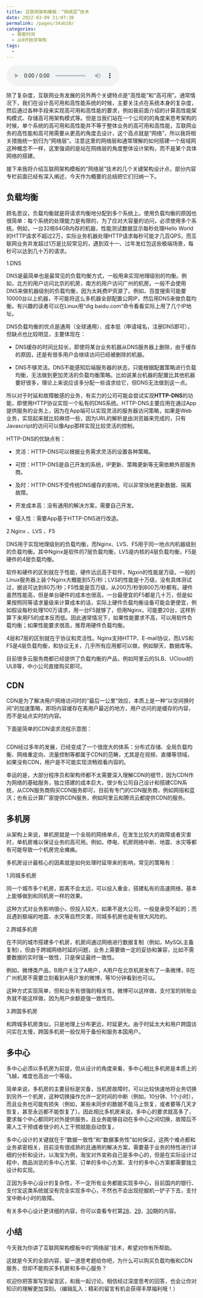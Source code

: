 ```yaml
---
title: 互联网架构模板：“网络层”技术
date: 2022-03-09 21:07:30
permalink: /pages/34ab10/
categories:
  - 极客时间
  - 从0开始学架构
tags:
  - 
---
```

<audio title="42.互联网架构模板：“网络层”技术" src="https://static001.geekbang.org/resource/audio/3f/ab/3f124ec678364d7f7016da17c76e75ab.mp3" controls="controls"></audio> 
<p>除了复杂度，互联网业务发展的另外两个关键特点是“高性能”和“高可用”。通常情况下，我们在设计高可用和高性能系统的时候，主要关注点在系统本身的复杂度，然后通过各种手段来实现高可用和高性能的要求，例如我前面介绍的计算高性能架构模式、存储高可用架构模式等。但是当我们站在一个公司的的角度来思考架构的时候，单个系统的高可用和高性能并不等于整体业务的高可用和高性能，互联网业务的高性能和高可用需要从更高的角度去设计，这个高点就是“网络”，所以我将相关措施统一划归为“网络层”。注意这里的网络层和通常理解的如何搭建一个局域网这种概念不一样，这里强调的是站在网络层的角度整体设计架构，而不是某个具体网络的搭建。</p><p>接下来我将介绍<span class="orange">互联网架构模板的“网络层”</span>技术的几个关键架构设计点，部分内容专栏前面已经有深入阐述，今天作为概要的总结把它们归纳一下。</p><h2>负载均衡</h2><p>顾名思议，负载均衡就是将请求均衡地分配到多个系统上。使用负载均衡的原因也很简单：每个系统的处理能力是有限的，为了应对大容量的访问，必须使用多个系统。例如，一台32核64GB内存的机器，性能测试数据显示每秒处理Hello World的HTTP请求不超过2万，实际业务机器处理HTTP请求每秒可能才几百QPS，而互联网业务并发超过1万是比较常见的，遇到双十一、过年发红包这些极端场景，每秒可以达到几十万的请求。</p><!-- [[[read_end]]] --><p>1.DNS</p><p>DNS是最简单也是最常见的负载均衡方式，一般用来实现地理级别的均衡。例如，北方的用户访问北京的机房，南方的用户访问广州的机房。一般不会使用DNS来做机器级别的负载均衡，因为太耗费IP资源了。例如，百度搜索可能要10000台以上机器，不可能将这么多机器全部配置公网IP，然后用DNS来做负载均衡。有兴趣的读者可以在Linux用“dig baidu.com”命令看看实际上用了几个IP地址。</p><p>DNS负载均衡的优点是通用（全球通用）、成本低（申请域名，注册DNS即可），但缺点也比较明显，主要体现在：</p><ul>
<li>
<p>DNS缓存的时间比较长，即使将某台业务机器从DNS服务器上删除，由于缓存的原因，还是有很多用户会继续访问已经被删除的机器。</p>
</li>
<li>
<p>DNS不够灵活。DNS不能感知后端服务器的状态，只能根据配置策略进行负载均衡，无法做到更加灵活的负载均衡策略。比如说某台机器的配置比其他机器要好很多，理论上来说应该多分配一些请求给它，但DNS无法做到这一点。</p>
</li>
</ul><p>所以对于时延和故障敏感的业务，有实力的公司可能会尝试实现<strong>HTTP-DNS</strong>的功能，即使用HTTP协议实现一个私有的DNS系统。HTTP-DNS主要应用在通过App提供服务的业务上，因为在App端可以实现灵活的服务器访问策略，如果是Web业务，实现起来就比较麻烦一些，因为URL的解析是由浏览器来完成的，只有Javascript的访问可以像App那样实现比较灵活的控制。</p><p>HTTP-DNS的优缺点有：</p><ul>
<li>
<p>灵活：HTTP-DNS可以根据业务需求灵活的设置各种策略。</p>
</li>
<li>
<p>可控：HTTP-DNS是自己开发的系统，IP更新、策略更新等无需依赖外部服务商。</p>
</li>
<li>
<p>及时：HTTP-DNS不受传统DNS缓存的影响，可以非常快地更新数据、隔离故障。</p>
</li>
<li>
<p>开发成本高：没有通用的解决方案，需要自己开发。</p>
</li>
<li>
<p>侵入性：需要App基于HTTP-DNS进行改造。</p>
</li>
</ul><p>2.Nginx 、LVS 、F5</p><p>DNS用于实现地理级别的负载均衡，而Nginx、LVS、F5用于同一地点内机器级别的负载均衡。其中Nginx是软件的7层负载均衡，LVS是内核的4层负载均衡，F5是硬件的4层负载均衡。</p><p>软件和硬件的区别就在于性能，硬件远远高于软件，Ngxin的性能是万级，一般的Linux服务器上装个Nginx大概能到5万/秒；LVS的性能是十万级，没有具体测试过，据说可达到80万/秒；F5性能是百万级，从200万/秒到800万/秒都有。硬件虽然性能高，但是单台硬件的成本也很高，一台最便宜的F5都是几十万，但是如果按照同等请求量级来计算成本的话，实际上硬件负载均衡设备可能会更便宜，例如假设每秒处理100万请求，用一台F5就够了，但用Nginx，可能要20台，这样折算下来用F5的成本反而低。因此通常情况下，如果性能要求不高，可以用软件负载均衡；如果性能要求很高，推荐用硬件负载均衡。</p><p>4层和7层的区别就在于协议和灵活性。Nginx支持HTTP、E-mail协议，而LVS和F5是4层负载均衡，和协议无关，几乎所有应用都可以做，例如聊天、数据库等。</p><p>目前很多云服务商都已经提供了负载均衡的产品，例如阿里云的SLB、UCloud的ULB等，中小公司直接购买即可。</p><h2>CDN</h2><p>CDN是为了解决用户网络访问时的“最后一公里”效应，本质上是一种“以空间换时间”的加速策略，即将内容缓存在离用户最近的地方，用户访问的是缓存的内容，而不是站点实时的内容。</p><p>下面是简单的CDN请求流程示意图：</p><p><img src="https://static001.geekbang.org/resource/image/78/33/78bc9b6fba23f495db9b595a45693833.png" alt="" title="图片来自网络"></p><p>CDN经过多年的发展，已经变成了一个很庞大的体系：分布式存储、全局负载均衡、网络重定向、流量控制等都属于CDN的范畴，尤其是在视频、直播等领域，如果没有CDN，用户是不可能实现流畅观看内容的。</p><p>幸运的是，大部分程序员和架构师都不太需要深入理解CDN的细节，因为CDN作为网络的基础服务，独立搭建的成本巨大，很少有公司自己设计和搭建CDN系统，从CDN服务商购买CDN服务即可，目前有专门的CDN服务商，例如网宿和蓝汛；也有云计算厂家提供CDN服务，例如阿里云和腾讯云都提供CDN的服务。</p><h2>多机房</h2><p>从架构上来说，单机房就是一个全局的网络单点，在发生比较大的故障或者灾害时，单机房难以保证业务的高可用。例如，停电、机房网络中断、地震、水灾等都有可能导致一个机房完全瘫痪。</p><p>多机房设计最核心的因素就是如何处理时延带来的影响，常见的策略有：</p><p>1.同城多机房</p><p>同一个城市多个机房，距离不会太远，可以投入重金，搭建私有的高速网络，基本上能够做到和同机房一样的效果。</p><p>这种方式对业务影响很小，但投入较大，如果不是大公司，一般是承受不起的；而且遇到极端的地震、水灾等自然灾害，同城多机房也是有很大风险的。</p><p>2.跨城多机房</p><p>在不同的城市搭建多个机房，机房间通过网络进行数据复制（例如，MySQL主备复制），但由于跨城网络时延的问题，业务上需要做一定的妥协和兼容，比如不需要数据的实时强一致性，只是保证最终一致性。</p><p>例如，微博类产品，B用户关注了A用户，A用户在北京机房发布了一条微博，B在广州机房不需要立刻看到A用户发的微博，等10分钟看到也可以。</p><p>这种方式实现简单，但和业务有很强的相关性，微博可以这样做，支付宝的转账业务就不能这样做，因为用户余额是强一致性的。</p><p>3.跨国多机房</p><p>和跨城多机房类似，只是地理上分布更远，时延更大。由于时延太大和用户跨国访问实在太慢，跨国多机房一般仅用于备份和服务本国用户。</p><h2>多中心</h2><p>多中心必须以多机房为前提，但从设计的角度来看，多中心相比多机房是本质上的飞越，难度也高出一个等级。</p><p>简单来说，多机房的主要目标是灾备，当机房故障时，可以比较快速地将业务切换到另外一个机房，这种切换操作允许一定时间的中断（例如，10分钟、1个小时），而且业务也可能有损失（例如，某些未同步的数据不能马上恢复，或者要等几天才恢复，甚至永远都不能恢复了）。因此相比多机房来说，多中心的要求就高多了，要求每个中心都同时对外提供服务，且业务能够自动在多中心之间切换，故障后不需人工干预或者很少的人工干预就能自动恢复。</p><p>多中心设计的关键就在于“数据一致性”和“数据事务性”如何保证，这两个难点都和业务紧密相关，目前没有很成熟的且通用的解决方案，需要基于业务的特性进行详细的分析和设计。以淘宝为例，淘宝对外宣称自己是多中心的，但是在实际设计过程中，商品浏览的多中心方案、订单的多中心方案、支付的多中心方案都需要独立设计和实现。</p><p>正因为多中心设计的复杂性，不一定所有业务都能实现多中心，目前国内的银行、支付宝这类系统就没有完全实现多中心，不然也不会出现挖掘机一铲子下去，支付宝中断4小时的故障。</p><p>有关多中心设计更详细的内容，你可以查看专栏第<a href="http://time.geekbang.org/column/article/9787">28</a>、<a href="http://time.geekbang.org/column/article/10199">29</a>、<a href="http://time.geekbang.org/column/article/10204">30</a>期的内容。</p><h2>小结</h2><p>今天我为你讲了互联网架构模板中的“网络层”技术，希望对你有所帮助。</p><p>这就是今天的全部内容，留一道思考题给你吧，为什么可以购买负载均衡和CDN服务，但却不能购买多机房和多中心服务？</p><p>欢迎你把答案写到留言区，和我一起讨论。相信经过深度思考的回答，也会让你对知识的理解更加深刻。（编辑乱入：精彩的留言有机会获得丰厚福利哦！）</p>